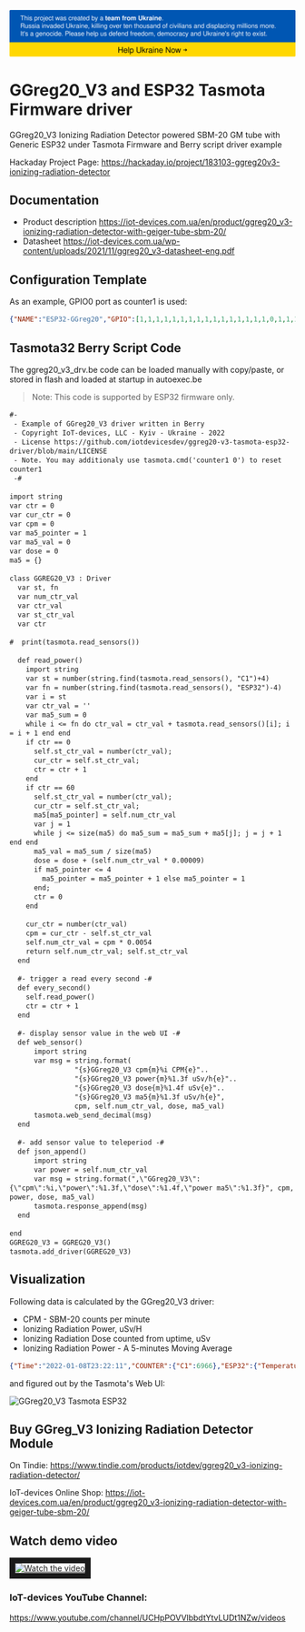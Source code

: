 [![Stand With Ukraine](https://raw.githubusercontent.com/vshymanskyy/StandWithUkraine/main/banner-direct-team.svg)](https://stand-with-ukraine.pp.ua)

# GGreg20_V3 and ESP32 Tasmota Firmware driver
GGreg20_V3 Ionizing Radiation Detector powered SBM-20 GM tube with Generic ESP32 under Tasmota Firmware and Berry script driver example 

Hackaday Project Page: https://hackaday.io/project/183103-ggreg20v3-ionizing-radiation-detector

## Documentation
- Product description https://iot-devices.com.ua/en/product/ggreg20_v3-ionizing-radiation-detector-with-geiger-tube-sbm-20/
- Datasheet https://iot-devices.com.ua/wp-content/uploads/2021/11/ggreg20_v3-datasheet-eng.pdf

## Configuration Template

As an example, GPIO0 port as counter1 is used: 
```json
{"NAME":"ESP32-GGreg20","GPIO":[1,1,1,1,1,1,1,1,1,1,1,1,1,1,1,1,0,1,1,1,0,1,1,1,0,0,0,0,1,1,1,1,1,0,0,1],"FLAG":0,"BASE":1}
```

## Tasmota32 Berry Script Code
The ggreg20_v3_drv.be code can be loaded manually with copy/paste, or stored in flash and loaded at startup in autoexec.be

>Note: This code is supported by ESP32 firmware only.

```berry
#-
 - Example of GGreg20_V3 driver written in Berry
 - Copyright IoT-devices, LLC - Kyiv - Ukraine - 2022
 - License https://github.com/iotdevicesdev/ggreg20-v3-tasmota-esp32-driver/blob/main/LICENSE
 - Note. You may additionaly use tasmota.cmd('counter1 0') to reset counter1
 -#

import string
var ctr = 0
var cur_ctr = 0
var cpm = 0
var ma5_pointer = 1
var ma5_val = 0
var dose = 0
ma5 = {}

class GGREG20_V3 : Driver
  var st, fn
  var num_ctr_val
  var ctr_val
  var st_ctr_val
  var ctr

#  print(tasmota.read_sensors())
  
  def read_power()
    import string
    var st = number(string.find(tasmota.read_sensors(), "C1")+4)
    var fn = number(string.find(tasmota.read_sensors(), "ESP32")-4)
    var i = st
    var ctr_val = ''
    var ma5_sum = 0
    while i <= fn do ctr_val = ctr_val + tasmota.read_sensors()[i]; i = i + 1 end end
    if ctr == 0 
      self.st_ctr_val = number(ctr_val); 
      cur_ctr = self.st_ctr_val; 
      ctr = ctr + 1 
    end
    if ctr == 60 
      self.st_ctr_val = number(ctr_val); 
      cur_ctr = self.st_ctr_val; 
      ma5[ma5_pointer] = self.num_ctr_val
      var j = 1
      while j <= size(ma5) do ma5_sum = ma5_sum + ma5[j]; j = j + 1 end end
      ma5_val = ma5_sum / size(ma5)
      dose = dose + (self.num_ctr_val * 0.00009)
      if ma5_pointer <= 4 
        ma5_pointer = ma5_pointer + 1 else ma5_pointer = 1 
      end; 
      ctr = 0 
    end

    cur_ctr = number(ctr_val)
    cpm = cur_ctr - self.st_ctr_val
    self.num_ctr_val = cpm * 0.0054
    return self.num_ctr_val; self.st_ctr_val
  end

  #- trigger a read every second -#
  def every_second()
    self.read_power()
    ctr = ctr + 1
  end

  #- display sensor value in the web UI -#
  def web_sensor()
      import string
      var msg = string.format(
                "{s}GGreg20_V3 cpm{m}%i CPM{e}"..
                "{s}GGreg20_V3 power{m}%1.3f uSv/h{e}"..
                "{s}GGreg20_V3 dose{m}%1.4f uSv{e}"..
                "{s}GGreg20_V3 ma5{m}%1.3f uSv/h{e}", 
                cpm, self.num_ctr_val, dose, ma5_val)
      tasmota.web_send_decimal(msg)
  end

  #- add sensor value to teleperiod -#
  def json_append()
      import string
      var power = self.num_ctr_val
      var msg = string.format(",\"GGreg20_V3\":{\"cpm\":%i,\"power\":%1.3f,\"dose\":%1.4f,\"power ma5\":%1.3f}", cpm, power, dose, ma5_val)
      tasmota.response_append(msg)
  end

end
GGREG20_V3 = GGREG20_V3()
tasmota.add_driver(GGREG20_V3)
```

## Visualization
Following data is calculated by the GGreg20_V3 driver:
- CPM - SBM-20 counts per minute
- Ionizing Radiation Power, uSv/H
- Ionizing Radiation Dose counted from uptime, uSv
- Ionizing Radiation Power - A 5-minutes Moving Average

```json
{"Time":"2022-01-08T23:22:11","COUNTER":{"C1":6966},"ESP32":{"Temperature":53.3},"GGreg20_V3":{"cpm":25,"power":0.135,"dose":0.0020,"power ma5":0.181},"TempUnit":"C"}

```
and figured out by the Tasmota's Web UI:

![GGreg20_V3 Tasmota ESP32](https://github.com/iotdevicesdev/ggreg20-v3-tasmota-esp32-driver/blob/main/Tasmota_GGreg20_Dashboard-2022-01-08_220634.jpg)

## Buy GGreg_V3 Ionizing Radiation Detector Module
On Tindie: https://www.tindie.com/products/iotdev/ggreg20_v3-ionizing-radiation-detector/

IoT-devices Online Shop: https://iot-devices.com.ua/en/product/ggreg20_v3-ionizing-radiation-detector-with-geiger-tube-sbm-20/

## Watch demo video

<a href="https://www.youtube.com/watch?feature=player_embedded&v=15gX6QgjKqk" target="_blank">
 <img src="https://img.youtube.com/vi/15gX6QgjKqk/mqdefault.jpg" alt="Watch the video" border="10" />
</a>


### IoT-devices YouTube Channel: 
https://www.youtube.com/channel/UCHpPOVVlbbdtYtvLUDt1NZw/videos
